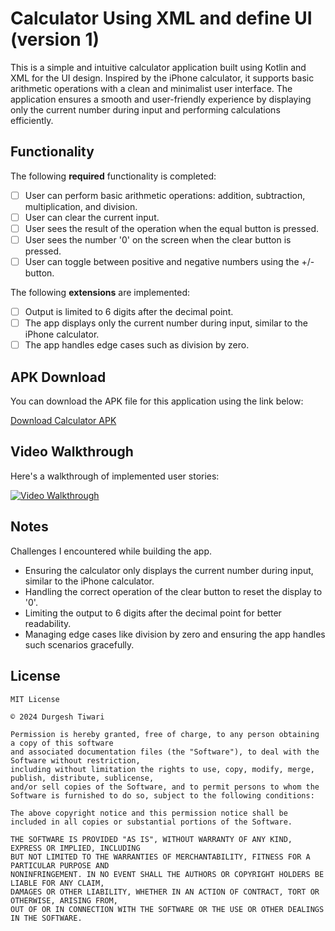 # Calculator Using XML and define UI  (version 1)

This is a simple and intuitive calculator application built using Kotlin and XML for the UI design. Inspired by the iPhone calculator, it supports basic arithmetic operations with a clean and minimalist user interface. The application ensures a smooth and user-friendly experience by displaying only the current number during input and performing calculations efficiently.

## Functionality 

The following **required** functionality is completed:

* [ ] User can perform basic arithmetic operations: addition, subtraction, multiplication, and division.
* [ ] User can clear the current input.
* [ ] User sees the result of the operation when the equal button is pressed.
* [ ] User sees the number '0' on the screen when the clear button is pressed.
* [ ] User can toggle between positive and negative numbers using the +/- button.

The following **extensions** are implemented:

* [ ] Output is limited to 6 digits after the decimal point.
* [ ] The app displays only the current number during input, similar to the iPhone calculator.
* [ ] The app handles edge cases such as division by zero.

## APK Download

You can download the APK file for this application using the link below:

[Download Calculator APK](https://github.com/blackhat955/CalculatorUsingXml/blob/master/app-release_jetpack.apk)


## Video Walkthrough

Here's a walkthrough of implemented user stories:

[![Video Walkthrough](https://img.youtube.com/vi/nJ5L6Wda0S8/0.jpg)](https://www.youtube.com/shorts/nJ5L6Wda0S8)

## Notes

Challenges I encountered while building the app.
  - Ensuring the calculator only displays the current number during input, similar to the iPhone calculator.
  - Handling the correct operation of the clear button to reset the display to '0'.
  - Limiting the output to 6 digits after the decimal point for better readability.
  - Managing edge cases like division by zero and ensuring the app handles such scenarios gracefully.

## License

    MIT License

    © 2024 Durgesh Tiwari

    Permission is hereby granted, free of charge, to any person obtaining a copy of this software 
    and associated documentation files (the "Software"), to deal with the Software without restriction, 
    including without limitation the rights to use, copy, modify, merge, publish, distribute, sublicense,
    and/or sell copies of the Software, and to permit persons to whom the 
    Software is furnished to do so, subject to the following conditions:

    The above copyright notice and this permission notice shall be included in all copies or substantial portions of the Software.

    THE SOFTWARE IS PROVIDED "AS IS", WITHOUT WARRANTY OF ANY KIND, EXPRESS OR IMPLIED, INCLUDING 
    BUT NOT LIMITED TO THE WARRANTIES OF MERCHANTABILITY, FITNESS FOR A PARTICULAR PURPOSE AND 
    NONINFRINGEMENT. IN NO EVENT SHALL THE AUTHORS OR COPYRIGHT HOLDERS BE LIABLE FOR ANY CLAIM, 
    DAMAGES OR OTHER LIABILITY, WHETHER IN AN ACTION OF CONTRACT, TORT OR OTHERWISE, ARISING FROM, 
    OUT OF OR IN CONNECTION WITH THE SOFTWARE OR THE USE OR OTHER DEALINGS IN THE SOFTWARE.
